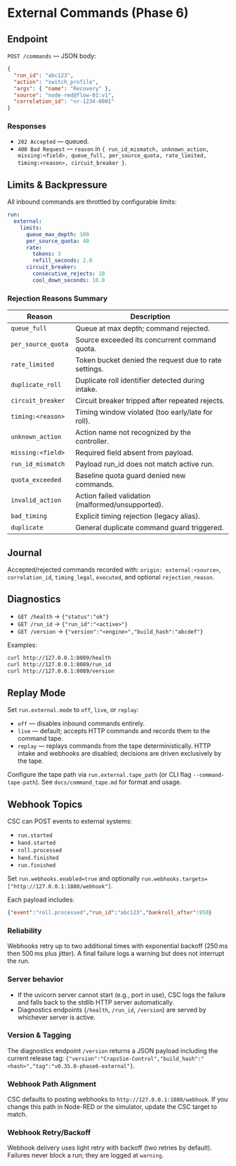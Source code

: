 # External Commands (Phase 6)

## Endpoint
`POST /commands` — JSON body:
```json
{
  "run_id": "abc123",
  "action": "switch_profile",
  "args": { "name": "Recovery" },
  "source": "node-red@flow-01:v1",
  "correlation_id": "nr-1234-0001"
}
```

### Responses
- `202 Accepted` — queued.
- `400 Bad Request` — `reason` in `{ run_id_mismatch, unknown_action, missing:<field>, queue_full, per_source_quota, rate_limited, timing:<reason>, circuit_breaker }`.

## Limits & Backpressure
All inbound commands are throttled by configurable limits:

```yaml
run:
  external:
    limits:
      queue_max_depth: 100
      per_source_quota: 40
      rate:
        tokens: 3
        refill_seconds: 2.0
      circuit_breaker:
        consecutive_rejects: 10
        cool_down_seconds: 10.0
```

### Rejection Reasons Summary
| Reason | Description |
| --- | --- |
| `queue_full` | Queue at max depth; command rejected. |
| `per_source_quota` | Source exceeded its concurrent command quota. |
| `rate_limited` | Token bucket denied the request due to rate settings. |
| `duplicate_roll` | Duplicate roll identifier detected during intake. |
| `circuit_breaker` | Circuit breaker tripped after repeated rejects. |
| `timing:<reason>` | Timing window violated (too early/late for roll). |
| `unknown_action` | Action name not recognized by the controller. |
| `missing:<field>` | Required field absent from payload. |
| `run_id_mismatch` | Payload run_id does not match active run. |
| `quota_exceeded` | Baseline quota guard denied new commands. |
| `invalid_action` | Action failed validation (malformed/unsupported). |
| `bad_timing` | Explicit timing rejection (legacy alias). |
| `duplicate` | General duplicate command guard triggered. |

## Journal
Accepted/rejected commands recorded with:
`origin: external:<source>`, `correlation_id`, `timing_legal`, `executed`, and optional `rejection_reason`.

## Diagnostics
- `GET /health` → `{"status":"ok"}`
- `GET /run_id` → `{"run_id":"<active>"}`
- `GET /version` → `{"version":"<engine>","build_hash":"abcdef"}`

Examples:
```bash
curl http://127.0.0.1:8089/health
curl http://127.0.0.1:8089/run_id
curl http://127.0.0.1:8089/version
```

## Replay Mode
Set `run.external.mode` to `off`, `live`, or `replay`:
- `off` — disables inbound commands entirely.
- `live` — default; accepts HTTP commands and records them to the command tape.
- `replay` — replays commands from the tape deterministically. HTTP intake and webhooks are disabled; decisions are driven exclusively by the tape.

Configure the tape path via `run.external.tape_path` (or CLI flag `--command-tape-path`).
See `docs/command_tape.md` for format and usage.

## Webhook Topics
CSC can POST events to external systems:
- `run.started`
- `hand.started`
- `roll.processed`
- `hand.finished`
- `run.finished`

Set `run.webhooks.enabled=true` and optionally `run.webhooks.targets=["http://127.0.0.1:1880/webhook"]`.

Each payload includes:
```json
{"event":"roll.processed","run_id":"abc123","bankroll_after":950}
```

### Reliability
Webhooks retry up to two additional times with exponential backoff (250 ms then 500 ms plus jitter). A final failure logs a warning but does not interrupt the run.

### Server behavior
- If the uvicorn server cannot start (e.g., port in use), CSC logs the failure and falls back to the stdlib HTTP server automatically.
- Diagnostics endpoints (`/health`, `/run_id`, `/version`) are served by whichever server is active.

### Version & Tagging
The diagnostics endpoint `/version` returns a JSON payload including the current release tag:
`{"version":"CrapsSim-Control","build_hash":"<hash>","tag":"v0.35.0-phase6-external"}`.

### Webhook Path Alignment
CSC defaults to posting webhooks to `http://127.0.0.1:1880/webhook`. If you change this path in Node-RED or the simulator, update the CSC target to match.

### Webhook Retry/Backoff
Webhook delivery uses light retry with backoff (two retries by default). Failures never block a run; they are logged at `warning`.
